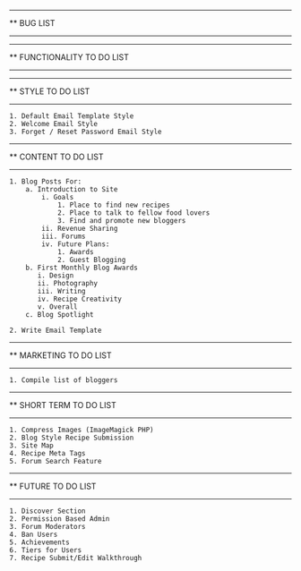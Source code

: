 ****************************************************************************************
**  BUG LIST
****************************************************************************************

****************************************************************************************
**  FUNCTIONALITY TO DO LIST
****************************************************************************************

****************************************************************************************
**  STYLE TO DO LIST
****************************************************************************************

    1. Default Email Template Style
    2. Welcome Email Style
    3. Forget / Reset Password Email Style

****************************************************************************************
**  CONTENT TO DO LIST
****************************************************************************************

    1. Blog Posts For:
        a. Introduction to Site
            i. Goals
                1. Place to find new recipes
                2. Place to talk to fellow food lovers
                3. Find and promote new bloggers
            ii. Revenue Sharing
            iii. Forums
            iv. Future Plans:
                1. Awards
                2. Guest Blogging
        b. First Monthly Blog Awards
           i. Design
           ii. Photography
           iii. Writing
           iv. Recipe Creativity
           v. Overall
        c. Blog Spotlight

    2. Write Email Template

****************************************************************************************
**  MARKETING TO DO LIST
****************************************************************************************

    1. Compile list of bloggers

****************************************************************************************
**  SHORT TERM TO DO LIST
****************************************************************************************

    1. Compress Images (ImageMagick PHP)
    2. Blog Style Recipe Submission
    3. Site Map
    4. Recipe Meta Tags
    5. Forum Search Feature

****************************************************************************************
**  FUTURE TO DO LIST
****************************************************************************************

    1. Discover Section
    2. Permission Based Admin
    3. Forum Moderators
    4. Ban Users
    5. Achievements
    6. Tiers for Users
    7. Recipe Submit/Edit Walkthrough